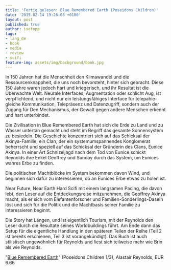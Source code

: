 ```yaml
---
title: 'Fertig gelesen: Blue Remembered Earth (Poseidons Children)'
date: '2015-02-14 19:26:08 +0100'
layout: post
published: true
author: isotopp
tags:
- lang_de
- book
- media
- review
- scifi
feature-img: assets/img/background/book.jpg
---
```

In 150 Jahren hat die Menschheit den Klimawandel und die Ressourcenknappheit, die uns noch bevorsteht, hinter sich gebracht. Diese 150 Jahre waren jedoch hart und kriegerisch, und ihr Resultat ist die Überwachte Welt. Neurale Interfaces, Augmentation oder schlicht Aug, ist verpflichtend, und nicht nur ein leistungsfähiges Interface für telepahie-gleiche Kommunikation, Telepräsenz und Datenzugriff, sondern auch der Zugang für Den Mechanismus, der Gewalt gegen andere Menschen erkennt und hart unterbindet.

Die Zivilisation in Blue Remembered Earth hat sich die Erde zu Land und zu Wasser untertan gemacht und steht im Begriff das gesamte Sonnensystem zu besiedeln. Die Geschichte konzentriert sich auf das Schicksal der Akinya-Familie, ein Clan, der ein systemumspannendes Konglomerat beherrscht und speziell auf das Schicksal der Gründerin des Clans, Eunice Akinya. In einer Art Schnizeljagd nach dem Tod von Eunice schickt Reynolds ihre Enkel Geoffrey und Sunday durch das System, um Eunices wahres Erbe zu finden.

Die politischen Machtblöcke im System bekommen davon Wind, und beginnen sich dafür zu interessieren, ob an Eunices Erbe etwas zu holen ist.

Near Future, Near Earth Hard Scifi mit einem langsamen Pacing, die davon lebt, den Leser auf die Entdeckungsreise mitzunehmen, die Geoffrey Akinya macht, als er sich vom Elefantenforscher und Familien-Sonderlings-Dasein löst und sich für die Politik und die Machtbasis seiner Familie zu interessieren beginnt.

Die Story hat Längen, und ist eigentlich Tourism, mit der Reynolds den Leser durch die Resultate seines Worldbuildings führt. Am Ende dann das Setup für die eigentliche Handlung in den späteren Teilen der Reihe (Teil 2 ist bereits erschienen, Teil 3 ist vorangekündigt). Das Buch ist auch stilistisch ungewöhnlich für Reynolds und liest sich teilweise mehr wie Brin als wie Reynolds.

"[Blue Remembered Earth](https://www.amazon.de/Blue-Remembered-Earth-Poseidons-Children-ebook/dp/B006X8GFBQ)" (Poseidons Children 1/3), Alastair Reynolds, EUR 6.66